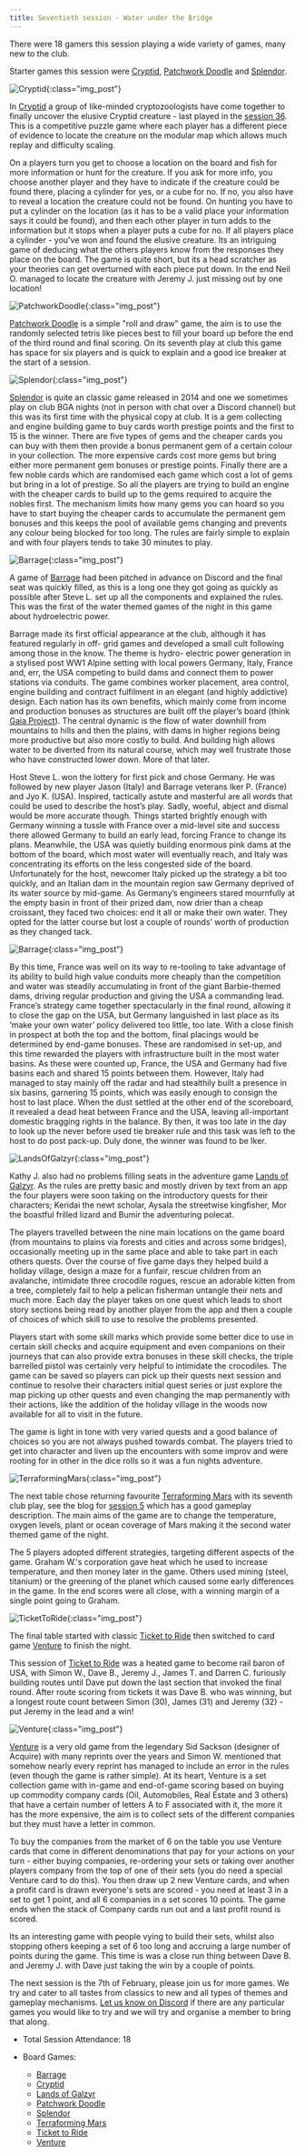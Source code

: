 ```yaml
---
title: Seventieth session - Water under the Bridge
---
```


There were 18 gamers this session playing a wide variety of games, many new to the club. 

Starter games this session were [Cryptid][Cy], [Patchwork Doodle][PD] and [Splendor][Sp].

![Cryptid](/images/posts/2024_01_24/Cryptid01.jpg "Cryptid"){:class="img_post"}

In [Cryptid][Cy] a group of like-minded cryptozoologists have come together to finally uncover the elusive Cryptid creature - last played in the [session 36][36]. This is a competitive puzzle game where each player has a different piece of evidence to locate the creature on the modular map which allows much replay and difficulty scaling. 

On a players turn you get to choose a location on the board and fish for more information or hunt for the creature. If you ask for more info, you choose another player and they have to indicate if the creature could be found there, placing a cylinder for yes, or a cube for no. If no, you also have to reveal a location the creature could not be found. On hunting you have to put a cylinder on the location (as it has to be a valid place your information says it could be found), and then each other player in turn adds to the information but it stops when a player puts a cube for no. If all players place a cylinder - you've won and found the elusive creature.
Its an intriguing game of deducing what the others players know from the responses they place on the board. The game is quite short, but its a head scratcher as your theories can get overturned with each piece put down. In the end Neil O. managed to locate the creature with Jeremy J. just missing out by one location!

![PatchworkDoodle](/images/posts/2024_01_24/PatchworkDoodle01.jpg "PatchworkDoodle"){:class="img_post"}

[Patchwork Doodle][PD] is a simple "roll and draw" game, the aim is to use the randomly selected tetris like pieces best to fill your board up before the end of the third round and final scoring. On its seventh play at club this game has space for six players and is quick to explain and a good ice breaker at the start of a session.

![Splendor](/images/posts/2024_01_24/Splendor01.jpg "Splendor"){:class="img_post"}

[Splendor][Sp] is quite an classic game released in 2014 and one we sometimes play on club BGA nights (not in person with chat over a Discord channel) but this was its first time with the physical copy at club. It is a gem collecting and engine building game to buy cards worth prestige points and the first to 15 is the winner. There are five types of gems and the cheaper cards you can buy with them then provide a bonus permanent gem of a certain colour in your collection. The more expensive cards cost more gems but bring either more permanent gem bonuses or prestige points. Finally there are a few noble cards which are randomised each game which cost a lot of gems but bring in a lot of prestige. So all the players are trying to build an engine with the cheaper cards to build up to the gems required to acquire the nobles first. The mechanism limits how many gems you can hoard so you have to start buying the cheaper cards to accumulate the permanent gem bonuses and this keeps the pool of available gems changing and prevents any colour being blocked for too long. The rules are fairly simple to explain and with four players tends to take 30 minutes to play.

![Barrage](/images/posts/2024_01_24/Barrage01.jpg "Barrage"){:class="img_post"}

A game of [Barrage][Bg] had been pitched in advance on Discord and the final seat was quickly filled, as this is a long one they got going as quickly as possible after Steve L. set up all the components and explained the rules. This was the first of the water themed games of the night in this game about hydroelectric power.

Barrage made its first official appearance at the club, although it has featured regularly in off- grid games and developed a small cult following among those in the know. The theme is hydro- electric power generation in a stylised post WW1 Alpine setting with local powers Germany, Italy, France and, err, the USA competing to build dams and connect them to power stations via conduits.  The game combines worker placement, area control, engine building and contract fulfilment in an elegant (and highly addictive) design. Each nation has its own benefits, which mainly come from income and production bonuses as structures are built off the player’s board (think [Gaia Project][GP]). The central dynamic is the flow of water downhill from mountains to hills and then the plains, with dams in higher regions being more productive but also more costly to build. And building high allows water to be diverted from its natural course, which may well frustrate those who have constructed lower down. More of that later.  
 
Host Steve L. won the lottery for first pick and chose Germany. He was followed by new player Jason (Italy) and Barrage veterans Iker P. (France) and Jyo K. (USA). Inspired, tactically astute and masterful are all words that could be used to describe the host’s play. Sadly, woeful, abject and dismal would be more accurate though. Things started brightly enough with Germany winning a tussle with France over a mid-level site and success there allowed Germany to build an early lead, forcing France to change its plans. Meanwhile, the USA was quietly building enormous pink dams at the bottom of the board, which most water will eventually reach, and Italy was concentrating its efforts on the less congested side of the board. Unfortunately for the host, newcomer Italy picked up the strategy a bit too quickly, and an Italian dam in the mountain region saw Germany deprived of its water source by mid-game. As Germany’s engineers stared mournfully at the empty basin in front of their prized dam, now drier than a cheap croissant, they faced two choices: end it all or make their own water. They opted for the latter course but lost a couple of rounds’ worth of production as they changed tack.  
 
![Barrage](/images/posts/2024_01_24/Barrage02.jpg "Barrage"){:class="img_post"}

By this time, France was well on its way to re-tooling to take advantage of its ability to build high value conduits more cheaply than the competition and water was steadily accumulating in front of the giant Barbie-themed dams, driving regular production and giving the USA a commanding lead. France’s strategy came together spectacularly in the final round, allowing it to close the gap on the USA, but Germany languished in last place as its ‘make your own water’ policy delivered too little, too late. With a close finish in prospect at both the top and the bottom, final placings would be determined by end-game bonuses. These are randomised in set-up, and this time rewarded the players with infrastructure built in the most water basins. As these were counted up, France, the USA and Germany had five basins each and shared 15 points between them. However, Italy had managed to stay mainly off the radar and had stealthily built a presence in six basins, garnering 15 points, which was easily enough to consign the host to last place. When the dust settled at the other end of the scoreboard, it revealed a dead heat between France and the USA, leaving all-important domestic bragging rights in the balance. By then, it was too late in the day to look up the never before used tie breaker rule and this task was left to the host to do post pack-up. Duly done, the winner was found to be Iker.  
 
![LandsOfGalzyr](/images/posts/2024_01_24/LandsOfGalzyr01.jpg "LandsOfGalzyr"){:class="img_post"}

Kathy J. also had no problems filling seats in the adventure game [Lands of Galzyr][LoG]. As the rules are pretty basic and mostly driven by text from an app the four players were soon taking on the introductory quests for their characters; Keridai the newt scholar, Aysala the streetwise kingfisher, Mor the boastful frilled lizard and Bumir the adventuring polecat.

The players travelled between the nine main locations on the game board (from mountains to plains via forests and cities and across some bridges), occasionally meeting up in the same place and able to take part in each others quests. Over the course of five game days they helped build a holiday village, design a maze for a funfair, rescue children from an avalanche, intimidate three crocodile rogues, rescue an adorable kitten from a tree, completely fail to help a pelican fisherman untangle their nets and much more. Each day the player takes on one quest which leads to short story sections being read by another player from the app and then a couple of choices of which skill to use to resolve the problems presented.

Players start with some skill marks which provide some better dice to use in certain skill checks and acquire equipment and even companions on their journeys that can also provide extra bonuses in these skill checks, the triple barrelled pistol was certainly very helpful to intimidate the crocodiles. The game can be saved so players can pick up their quests next session and continue to resolve their characters initial quest series or just explore the map picking up other quests and even changing the map permanently with their actions, like the addition of the holiday village in the woods now available for all to visit in the future.

The game is light in tone with very varied quests and a good balance of choices so you are not always pushed towards combat. The players tried to get into character and liven up the encounters with some improv and were rooting for in other in the dice rolls so it was a fun nights adventure.

![TerraformingMars](/images/posts/2024_01_24/TerraformingMars01.jpg "TerraformingMars"){:class="img_post"}

The next table chose returning favourite [Terraforming Mars][TM] with its seventh club play, see the blog for [session 5][5] which has a good gameplay description. The main aims of the game are to change the temperature, oxygen levels, plant or ocean coverage of Mars making it the second water themed game of the night.

The 5 players adopted different strategies, targeting different aspects of the game. Graham W.'s corporation gave heat which he used to increase temperature, and then money later in the game.  Others used mining (steel, titanium) or the greening of the planet which caused some early differences in the game. In the end scores were all close, with a winning margin of a single point going to Graham.

![TicketToRide](/images/posts/2024_01_24/TicketToRide01.jpg "TicketToRide"){:class="img_post"}

The final table started with classic [Ticket to Ride][TtR] then switched to card game [Venture][Vn] to finish the night. 

This session of [Ticket to Ride][TtR] was a heated game to become rail baron of USA, with Simon W., Dave B., Jeremy J., James T. and Darren C. furiously building routes until Dave put down the last section that invoked the final round. After route scoring from tickets it was Dave B. who was winning, but a longest route count between Simon (30), James (31) and Jeremy (32) - put Jeremy in the lead and a win!

![Venture](/images/posts/2024_01_24/Venture01.jpg "Venture"){:class="img_post"}

[Venture][Vn] is a very old game from the legendary Sid Sackson (designer of Acquire) with many reprints over the years and Simon W. mentioned that somehow nearly every reprint has managed to include an error in the rules (even though the game is rather simple). At its heart, Venture is a set collection game with in-game and end-of-game scoring based on buying up commodity company cards (Oil, Automobiles, Real Estate and 3 others) that have a certain number of letters A to F associated with it, the more it has the more expensive, the aim is to collect sets of the different companies but they must have a letter in common.

To buy the companies from the market of 6 on the table you use Venture cards that come in different denominations that pay for your actions on your turn - either buying companies, re-ordering your sets or taking over another players company from the top of one of their sets (you do need a special Venture card to do this). You then draw up 2 new Venture cards, and when a profit card is drawn everyone's sets are scored - you need at least 3 in a set to get 1 point, and all 6 companies in a set scores 10 points. The game ends when the stack of Company cards run out and a last profit round is scored.

Its an interesting game with people vying to build their sets, whilst also stopping others keeping a set of 6 too long and accruing a large number of points during the game. This time is was a close run thing between Dave B. and Jeremy J. with Dave just taking the win by a couple of points.

The next session is the 7th of February, please join us for more games. We try and cater to all tastes from classics to new and all types of themes and gameplay mechanisms. [Let us know on Discord][Contact] if there are any particular games you would like to try and we will try and organise a member to bring that along. 


* Total Session Attendance: 18
* Board Games:

	 * [Barrage][Bg]
	 * [Cryptid][Cy]
	 * [Lands of Galzyr][LoG]
	 * [Patchwork Doodle][PD]
	 * [Splendor][Sp]
	 * [Terraforming Mars][TM]
	 * [Ticket to Ride][TtR]
	 * [Venture][Vn]
	

[5]: /2019/11/06/fifth-session.html
[36]: /2022/08/10/thirtysixth-session.html

[Bg]: {{site.data.BoardGameLinks.Barrage.Link}}
[Cy]: {{site.data.BoardGameLinks.Cryptid.Link}}
[LoG]: {{site.data.BoardGameLinks.LandsOfGalzyr.Link}}
[PD]: {{site.data.BoardGameLinks.PatchworkDoodle.Link}}
[Sp]: {{site.data.BoardGameLinks.Splendor.Link}}
[TM]: {{site.data.BoardGameLinks.TerraformingMars.Link}}
[TtR]: {{site.data.BoardGameLinks.TicketToRide.Link}}
[Vn]: {{site.data.BoardGameLinks.Venture.Link}}
[GP]: {{site.data.BoardGameLinks.GaiaProject.Link}}


[Contact]: /Contact.html
